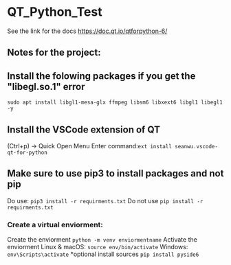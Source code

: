 # QT_Python_Test
See the link for the docs https://doc.qt.io/qtforpython-6/
## Notes for the project:

## Install the folowing packages if you get the "libegl.so.1" error
```sudo apt install libgl1-mesa-glx ffmpeg libsm6 libxext6 libgl1 libegl1 -y```

## Install the VSCode extension of QT
(Ctrl+p) -> Quick Open Menu
Enter command:```ext install seanwu.vscode-qt-for-python```

## Make sure to use pip3 to install packages and not pip
Do use: ```pip3 install -r requirments.txt```
Do not use ```pip install -r requirments.txt```

### Create a virtual enviorment:
Create the enviorment
```python -m venv enviormentname```
Activate the enviorment
Linux & macOS: ```source env/bin/activate```
Windows: ```env\Scripts\activate```
*optional install sources
```pip install pyside6```


